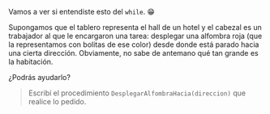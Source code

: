 Vamos a ver si entendiste esto del `while`. :grin:

Supongamos que el tablero representa el hall de un hotel y el cabezal es un trabajador al que le encargaron una tarea: desplegar una alfombra roja (que la representamos con bolitas de ese color) desde donde está parado hacia una cierta dirección. Obviamente, no sabe de antemano qué tan grande es la habitación.

¿Podrás ayudarlo?

> Escribí el procedimiento `DesplegarAlfombraHacia(direccion)` que realice lo pedido.